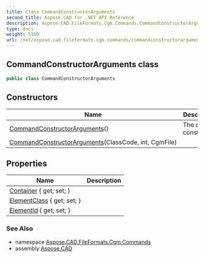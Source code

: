 ```yaml
---
title: Class CommandConstructorArguments
second_title: Aspose.CAD for .NET API Reference
description: Aspose.CAD.FileFormats.Cgm.Commands.CommandConstructorArguments class. 
type: docs
weight: 5160
url: /net/aspose.cad.fileformats.cgm.commands/commandconstructorarguments/
---
```

## CommandConstructorArguments class

```csharp
public class CommandConstructorArguments
```

## Constructors

| Name | Description |
| --- | --- |
| [CommandConstructorArguments](commandconstructorarguments/#constructor)() | The default constructor. |
| [CommandConstructorArguments](commandconstructorarguments/#constructor_1)(ClassCode, int, CgmFile) |  |

## Properties

| Name | Description |
| --- | --- |
| [Container](../../aspose.cad.fileformats.cgm.commands/commandconstructorarguments/container/) { get; set; } |  |
| [ElementClass](../../aspose.cad.fileformats.cgm.commands/commandconstructorarguments/elementclass/) { get; set; } |  |
| [ElementId](../../aspose.cad.fileformats.cgm.commands/commandconstructorarguments/elementid/) { get; set; } |  |

### See Also

* namespace [Aspose.CAD.FileFormats.Cgm.Commands](../../aspose.cad.fileformats.cgm.commands/)
* assembly [Aspose.CAD](../../)


